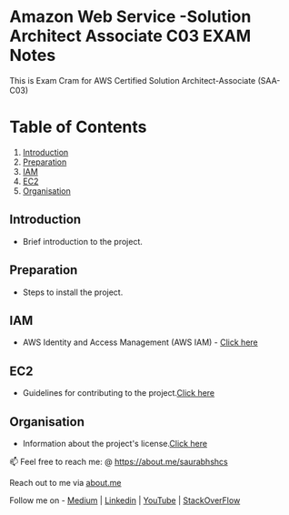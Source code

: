 # Amazon Web Service -Solution Architect Associate C03 EXAM Notes
This is Exam Cram for AWS Certified Solution Architect-Associate (SAA-C03)
# Table of Contents

1. [Introduction](#introduction)
2. [Preparation](#Preparation)
3. [IAM](#IAM)
4. [EC2](#EC2)
5. [Organisation](#organisation)

## Introduction
- Brief introduction to the project.

## Preparation 
- Steps to install the project.

## IAM
- AWS Identity and Access Management (AWS IAM) - <a href="./01-IAM/">Click here</a>

## EC2
- Guidelines for contributing to the project.<a href="./01-EC2/">Click here</a>

## Organisation
- Information about the project's license.<a href="./01-Orgnisation/">Click here</a>








📫 Feel free to reach me: @ https://about.me/saurabhshcs

Reach out to me via [about.me](https://about.me/saurabhshcs)

Follow me on - [Medium](https://saurabhshcs.medium.com) | [Linkedin](https://www.linkedin.com/in/saurabhshcs/) | [YouTube](https://www.youtube.com/channel/UCSQqjPw7_tfx1Ie4yYHbcxQ?pbjreload=102) | [StackOverFlow](https://stackoverflow.com/users/10719720/saurabhshcs?tab=profile)